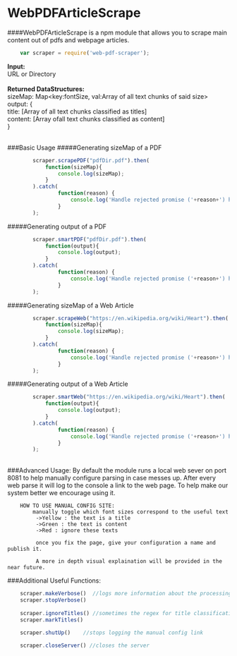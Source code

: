 # WebPDFArticleScrape
####WebPDFArticleScrape is a npm module that allows you to scrape main content out of pdfs and webpage articles.

```javascript
	var scraper = require('web-pdf-scraper');	
```


**Input:** <br>URL or Directory<br><br>
**Returned DataStructures:**<br>
sizeMap:   Map\<key:fontSize, val:Array of all text chunks of said size><br>
output: {<br>
          title: [Array of all text chunks classified as titles]<br>
					content: [Array ofall text chunks classified as content]<br>
        }
<br><br>

###Basic Usage
#####Generating sizeMap of a PDF<br>
```javascript
		scraper.scrapePDF("pdfDir.pdf").then(
			function(sizeMap){
				console.log(sizeMap);
			}
		).catch(
		        function(reason) {
		            console.log('Handle rejected promise ('+reason+') here.');
		        }
        );
```

#####Generating output of a PDF<br>
```javascript
		scraper.smartPDF("pdfDir.pdf").then(
			function(output){
				console.log(output);
			}
		).catch(
		        function(reason) {
		            console.log('Handle rejected promise ('+reason+') here.');
		        }
        );
```

#####Generating sizeMap of a Web Article<br>
```javascript
		scraper.scrapeWeb("https://en.wikipedia.org/wiki/Heart").then(
			function(sizeMap){
				console.log(sizeMap);
			}
		).catch(
		        function(reason) {
		            console.log('Handle rejected promise ('+reason+') here.');
		        }
        );
```
#####Generating output of a Web Article<br>
```javascript
		scraper.smartWeb("https://en.wikipedia.org/wiki/Heart").then(
			function(output){
				console.log(output);
			}
		).catch(
		        function(reason) {
		            console.log('Handle rejected promise ('+reason+') here.');
		        }
        );
```

<br>
###Advanced Usage:
	By default the module runs a local web sever on port 8081 to help manually configure parsing in case
	messes up.
	After every web parse it will log to the console a link to the web page.
	To help make our system better we encourage using it.
	
		HOW TO USE MANUAL CONFIG SITE:
			manually toggle which font sizes correspond to the useful text
			 ->Yellow : the text is a title
			 ->Green : the text is content
			 ->Red : ignore these texts

			 once you fix the page, give your configuration a name and publish it.

			 A more in depth visual explaination will be provided in the near future.

###Additional Useful Functions:<br>
```javascript
    scraper.makeVerbose()  //logs more information about the processing to console
	scraper.stopVerbose()
	
	scraper.ignoreTitles() //sometimes the regex for title classification causes HUGE lag, so ignoring them is sometimes useful
	scraper.markTitles()

	scraper.shutUp()	//stops logging the manual config link

	scraper.closeServer() //closes the server
```



